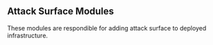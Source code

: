 ## Attack Surface Modules

These modules are respondible for adding attack surface to deployed infrastructure.